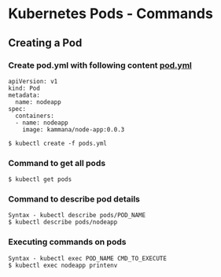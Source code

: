 # Kubernetes Pods - Commands 
## Creating a Pod
### Create pod.yml with following content [pod.yml](https://github.com/javahometech/kubernetes/pods/pod.yml)
```
apiVersion: v1
kind: Pod
metadata:
  name: nodeapp
spec:
  containers:
  - name: nodeapp
    image: kammana/node-app:0.0.3
```

```
$ kubectl create -f pods.yml
```
### Command to get all pods

```
$ kubectl get pods
```

### Command to describe pod details

```
Syntax - kubectl describe pods/POD_NAME
$ kubectl describe pods/nodeapp
```

### Executing commands on pods
```
Syntax - kubectl exec POD_NAME CMD_TO_EXECUTE
$ kubectl exec nodeapp printenv
```


